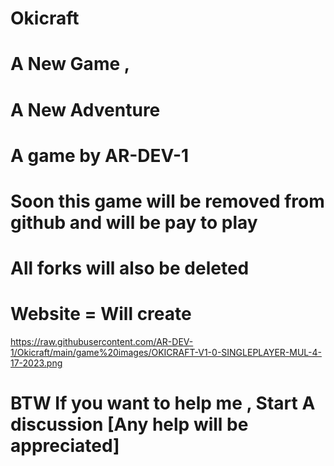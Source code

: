 # Okicraft
# A New Game ,
# A New Adventure
# A game by AR-DEV-1 
# Soon this game will be removed from github and will be pay to play
# All forks will also be deleted
# Website = Will create
https://raw.githubusercontent.com/AR-DEV-1/Okicraft/main/game%20images/OKICRAFT-V1-0-SINGLEPLAYER-MUL-4-17-2023.png

# BTW If you want to help me , Start A discussion [Any help will be appreciated]
